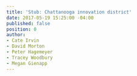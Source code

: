 ```yaml
---
title: 'Stub: Chattanooga innovation district'
date: 2017-05-19 15:25:00 -04:00
published: false
position: 0
author:
- Cate Irvin
- David Morton
- Peter Hagemeyer
- Tracey Woodbury
- Megan Gienapp
---
```


